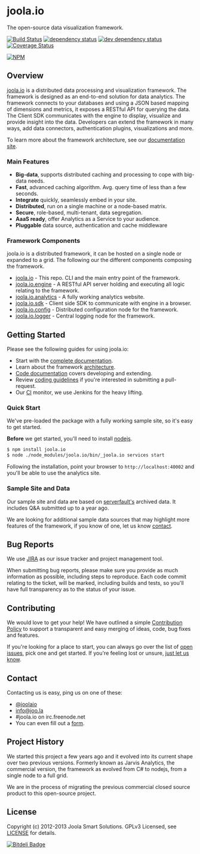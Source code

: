 # joola.io
The open-source data visualization framework.

[![Build Status][3]][4] [![dependency status][5]][6] [![dev dependency status][7]][8] [![Coverage Status][1]][2]

[![NPM](https://nodei.co/npm/joola.io.png?downloads=true&stars=true)](https://nodei.co/npm/joola.io/)

## Overview
[joola.io][22] is a distributed data processing and visualization framework. The framework is designed as an end-to-end
solution for data analytics. The framework connects to your databases and using a JSON based mapping of dimensions and
metrics, it exposes a RESTful API for querying the data. The Client SDK communicates with the engine to display,
visualize and provide insight into the data. Developers can extend the framework in many ways, add data connectors,
authentication plugins, visualizations and more.

To learn more about the framework architecture, see our [documentation site][25].

### Main Features
- **Big-data**, supports distributed caching and processing to cope with big-data needs.
- **Fast**, advanced caching algorithm. Avg. query time of less than a few seconds.
- **Integrate** quickly, seamlessly embed in your site.
- **Distributed**, run on a single machine or a node-based matrix.
- **Secure**, role-based, multi-tenant, data segregation.
- **AaaS ready**, offer Analytics as a Service to your audience.
- **Pluggable** data source, authentication and cache middleware

### Framework Components
joola.io is a distributed framework, it can be hosted on a single node or expanded to a grid. The following our the
different components composing the framework.
- [joola.io][14] - This repo. CLI and the main entry point of the framework.
- [joola.io.engine][9] - A RESTful API server holding and executing all logic relating to the framework.
- [joola.io.analytics][10] - A fully working analytics website.
- [joola.io.sdk][11] - Client side SDK to communicate with engine in a browser.
- [joola.io.config][12] - Distributed configuration node for the framework.
- [joola.io.logger][13] - Central logging node for the framework.

## Getting Started
Please see the following guides for using joola.io:
- Start with the [complete documentation][25].
- Learn about the framework [architecture][26].
- [Code documentation][28] covers developing and extending.
- Review [coding guidelines][29] if you're interested in submitting a pull-request.
- Our [CI][23] monitor, we use Jenkins for the heavy lifting.

### Quick Start
We've pre-loaded the package with a fully working sample site, so it's easy to get started.

**Before** we get started, you'll need to install [nodejs][15].
```bash
$ npm install joola.io
$ node ./node_modules/joola.io/bin/_joola.io services start
```
Following the installation, point your browser to `http://localhost:40002` and you'll be able to use the analytics site.

### Sample Site and Data
Our sample site and data are based on [serverfault's][16] archived data. It includes Q&A submitted up to a year ago.

We are looking for additional sample data sources that may highlight more features of the framework, if you know of one,
let us know [contact](#Contact).

## Bug Reports
We use [JIRA][17] as our issue tracker and project management tool.

When submitting bug reports, please make sure you provide as much information as possible, including steps to reproduce.
Each code commit relating to the ticket, will be marked, including builds and tests, so you'll have full transparency as
to the status of your issue.

## Contributing
We would love to get your help! We have outlined a simple [Contribution Policy][18] to support a transparent and easy merging
of ideas, code, bug fixes and features.

If you're looking for a place to start, you can always go over the list of [open issues][17], pick one and get started.
If you're feeling lost or unsure, [just let us know](#Contact).

## Contact
Contacting us is easy, ping us on one of these:
- [@joolaio][19]
- [info@joo.la][20]
- #joola.io on irc.freenode.net
- You can even fill out a [form][21].

## Project History
We started this project a few years ago and it evolved into its current shape over two previous versions.
Formerly known as Jarvis Analytics, the commercial version, the framework as evolved from C# to nodejs, from a single node
 to a full grid.

We are in the process of migrating the previous commercial closed source product to this open-source project.

## License
Copyright (c) 2012-2013 Joola Smart Solutions. GPLv3 Licensed, see [LICENSE][24] for details.


[1]: https://coveralls.io/repos/joola/joola.io/badge.png
[2]: https://coveralls.io/r/joola/joola.io
[3]: https://travis-ci.org/joola/joola.io.png
[4]: https://travis-ci.org/joola/joola.io
[5]: https://david-dm.org/joola/joola.io.png
[6]: https://david-dm.org/joola/joola.io
[7]: https://david-dm.org/joola/joola.io/dev-status.png
[8]: https://david-dm.org/joola/joola.io#info=devDependencies
[9]: https://github.com/joola/joola.io.engine
[10]: https://github.com/joola/joola.io.analytics
[11]: https://github.com/joola/joola.io.sdk
[12]: https://github.com/joola/joola.io.config
[13]: https://github.com/joola/joola.io.logger
[14]: https://github.com/joola/joola.io
[15]: http://nodejs.org
[16]: http://serverfault.com/
[17]: http://https://joolatech.atlassian.net/browse/JARVIS
[18]: https://github.com/joola/joola.io/blob/master/CONTRIBUTING.md
[19]: http://twitter.com/joolaio
[20]: mailto://info@joo.la
[21]: http://joo.la/#contact
[22]: http://joola.io/
[23]: http://ci.joo.la
[24]: https://github.com/joola/joola.io/blob/master/LICENSE.md
[25]: https://joolatech.atlassian.net/wiki/display/JAD/Welcome
[26]: https://joolatech.atlassian.net/wiki/display/JAD/Getting+Started
[27]: https://joolatech.atlassian.net/wiki/display/JAD/Installing+joola.io
[28]: https://joolatech.atlassian.net/wiki/display/JAD/Developers
[29]: https://joolatech.atlassian.net/wiki/display/JAD/Developers/Coding+Guidelines

[![Bitdeli Badge](https://d2weczhvl823v0.cloudfront.net/joola/joola.io/trend.png)](https://bitdeli.com/free "Bitdeli Badge")

